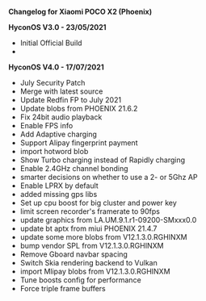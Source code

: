 **Changelog for Xiaomi POCO X2 (Phoenix)**

**HyconOS V3.0 - 23/05/2021**
- Initial Official Build
- 
**HyconOS V4.0 - 17/07/2021**
- July Security Patch
- Merge with latest source 
- Update Redfin FP to July 2021
- Update blobs from PHOENIX 21.6.2
- Fix 24bit audio playback
- Enable FPS info 
- Add Adaptive charging
- Support Alipay fingerprint payment 
- import hotword blob
- Show Turbo charging instead of Rapidly charging
- Enable 2.4GHz channel bonding
- smarter decisions on whether to use a 2- or 5Ghz AP 
- Enable LPRX by default 
- added missing gps libs
- Set up cpu boost for big cluster and power key
- limit screen recorder's framerate to 90fps
- update graphics from LA.UM.9.1.r1-09200-SMxxx0.0
- update bt aptx from miui PHOENIX 21.4.7
- update some more blobs from V12.1.3.0.RGHINXM
- bump vendor SPL from V12.1.3.0.RGHINXM
- Remove Gboard navbar spacing 
- Switch Skia rendering backend to Vulkan 
- import Mlipay blobs from V12.1.3.0.RGHINXM 
- Tune boosts config for performance 
- Force triple frame buffers 
